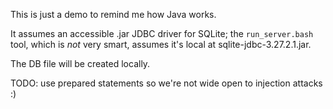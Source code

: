 This is just a demo to remind me how Java works.

It assumes an accessible .jar JDBC driver for SQLite; the `run_server.bash` tool, which is _not_ very smart, assumes
it's local at sqlite-jdbc-3.27.2.1.jar.

The DB file will be created locally.

TODO: use prepared statements so we're not wide open to injection attacks :)
